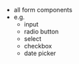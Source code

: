 -   all form components
-   e.g.
    -   input
    -   radio button
    -   select
    -   checkbox
    -   date picker
